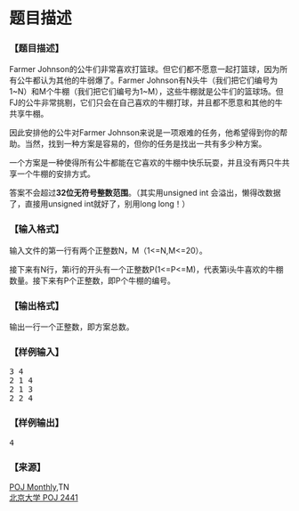 # 题目描述


<h3>
【题目描述】
</h3>
<p>
Farmer Johnson的公牛们非常喜欢打篮球。但它们都不愿意一起打篮球，因为所有公牛都认为其他的牛弱爆了。Farmer Johnson有N头牛（我们把它们编号为1~N）和M个牛棚（我们把它们编号为1~M），这些牛棚就是公牛们的篮球场。但FJ的公牛非常挑剔，它们只会在自己喜欢的牛棚打球，并且都不愿意和其他的牛共享牛棚。
</p>
<p>
因此安排他的公牛对Farmer Johnson来说是一项艰难的任务，他希望得到你的帮助。当然，找到一种方案是容易的，但你的任务是找出一共有多少种方案。
</p>
<p>
一个方案是一种使得所有公牛都能在它喜欢的牛棚中快乐玩耍，并且没有两只牛共享一个牛棚的安排方式。
</p>
<p>
答案不会超过<strong>32位无符号整数范围</strong>。（其实用unsigned int 会溢出，懒得改数据了，直接用unsigned int就好了，别用long long！）
</p>
<h3>
【输入格式】
</h3>
<p>
输入文件的第一行有两个正整数N，M（1&lt;=N,M&lt;=20）。
</p>
<p>
接下来有N行，第i行的开头有一个正整数P(1&lt;=P&lt;=M)，代表第i头牛喜欢的牛棚数量。接下来有P个正整数，即P个牛棚的编号。
</p>
<h3>
【输出格式】
</h3>
<p>
输出一行一个正整数，即方案总数。
</p>
<h3>
【样例输入】
</h3>
<pre class="sio">3 4
2 1 4
2 1 3
2 2 4
</pre>
<h3>
【样例输出】
</h3>
<pre class="sio">4</pre>
<h3>
【来源】
</h3>
<div class="ptx" lang="zh-CN">
<a href="searchproblem?field=source&amp;key=POJ+Monthly">POJ Monthly</a>,TN
</div>
<a href="http://www.poj.org/problem?id=2441&amp;lang=zh-CN&amp;change=true"> 北京大学 POJ 2441</a>
